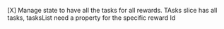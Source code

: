 [X] Manage state to have all the tasks for all rewards. TAsks slice has all tasks, tasksList need a property for the specific reward Id
